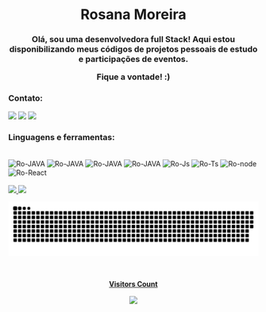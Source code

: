 <h1 align="center"> Rosana Moreira</h1>
<h3 align="center">Olá, sou uma desenvolvedora full Stack! Aqui estou disponibilizando meus códigos de projetos pessoais de estudo e participações de eventos. 
  
  Fique a vontade! :)</h3>


### Contato:
 [<img src="https://img.shields.io/badge/linkedin-%230077B5.svg?&style=for-the-badge&logo=linkedin&logoColor=white" />](https://www.linkedin.com/in/rosana-moreira-rm/) [<img src = "https://img.shields.io/badge/instagram-%23E4405F.svg?&style=for-the-badge&logo=instagram&logoColor=white">](https://www.instagram.com/roh_moreiraa/) [<img src="https://img.shields.io/badge/Twitter-1DA1F2?style=for-the-badge&logo=twitter&logoColor=white">](https://twitter.com/roh_moreiraa_)
</p>


### Linguagens e ferramentas:
<div style="display: inline_block"><br>
 
  <img align="center" alt="Ro-JAVA" src="https://img.shields.io/badge/Java-ED8B00?style=for-the-badge&logo=java&logoColor=white"/>
  <img align="center" alt="Ro-JAVA" src="https://img.shields.io/badge/-Servlets-red?style=for-the-badge&logo=java&logoColor=white"/>
  <img align="center" alt="Ro-JAVA" src="https://img.shields.io/badge/-JSP-blueviolet?style=for-the-badge&logo=java&logoColor=white"/>
   <img align="center" alt="Ro-JAVA" src="https://img.shields.io/badge/-SPRINGBOOT-orange?style=for-the-badge&logo=java&logoColor=white"/>
  <img align="center" alt="Ro-Js" src="https://img.shields.io/badge/JavaScript-F7DF1E?style=for-the-badge&logo=javascript&logoColor=black"/>
  <img align="center" alt="Ro-Ts" src="https://img.shields.io/badge/TypeScript-007ACC?style=for-the-badge&logo=typescript&logoColor=white"/>
  <img  align="center" alt="Ro-node" src="https://img.shields.io/badge/Node.js-43853D?style=for-the-badge&logo=node.js&logoColor=white"/> 
  <img align="center" alt="Ro-React" src="https://img.shields.io/badge/React-20232A?style=for-the-badge&logo=react&logoColor=61DAFB"/>
 
 <br/>
 <br/>
</div>
<div>
  <a href="https://github.com/rosana-moreira">
  <img height="180em" src="https://github-readme-stats.vercel.app/api?username=rosana-moreira&show_icons=true&theme=dracula&include_all_commits=true&count_private=true"/>
  <img height="180em" src="https://github-readme-stats.vercel.app/api/top-langs/?username=rosana-moreira&layout=compact&langs_count=7&theme=dracula"/>

  ![Snake animation](https://github.com/rosana-moreira/rosana-moreira/blob/output/github-contribution-grid-snake.svg)
</div>
  <div align="center">
<br><p align="centre"><b>Visitors Count</b></p>  
<p align="center"><img align="center" src="https://profile-counter.glitch.me/{rosana-moreira}/count.svg" /></p> 
<br></div>

 
 

